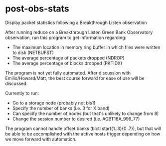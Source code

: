 # post-obs-stats
Display packet statistics following a Breakthrough Listen observation

After running reduce on a Breakthrough Listen Green Bank Observatory observation, run this program to get information regarding:
* The maximum location in memory ring buffer in which files were written to disk (NETBUFST)
* The average percentage of packets dropped (NDROP)
* The average percentage of blocks dropped (PKTIDX)

The program is not yet fully automated. After discussion with Emilio/Howard/Matt, the best course forward for ease of use will be discussed.

Currently to run:
* Go to a storage node (probably not bls1)
* Specify the number of banks (i.e. 3 for X band)
* Can specify the number of nodes (but that's unlikely to change from 8)
* Change the session number to desired (i.e. AGBT18A_999_77)

The program cannot handle offset banks (blctl start{1..3}{0..7}), but that will be able to be accomplished with the active hosts trigger depending on how we move forward with automation.
